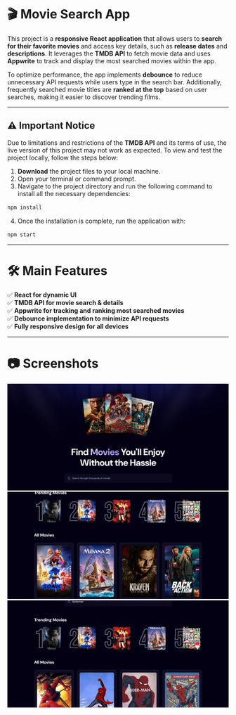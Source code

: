 # **🎬 Movie Search App**  

This project is a **responsive React application** that allows users to **search for their favorite movies** and access key details, such as **release dates** and **descriptions**. It leverages the **TMDB API** to fetch movie data and uses **Appwrite** to track and display the most searched movies within the app.  

To optimize performance, the app implements **debounce** to reduce unnecessary API requests while users type in the search bar. Additionally, frequently searched movie titles are **ranked at the top** based on user searches, making it easier to discover trending films.  

---

## ⚠️ Important Notice  

Due to limitations and restrictions of the **TMDB API** and its terms of use, the live version of this project may not work as expected. To view and test the project locally, follow the steps below:  

1. **Download** the project files to your local machine.  
2. Open your terminal or command prompt.  
3. Navigate to the project directory and run the following command to install all the necessary dependencies:  

```bash
npm install
```

4. Once the installation is complete, run the application with:

```bash
npm start
```

---

# **🛠️ Main Features**  

✅ **React for dynamic UI**  
✅ **TMDB API for movie search & details**  
✅ **Appwrite for tracking and ranking most searched movies**  
✅ **Debounce implementation to minimize API requests**  
✅ **Fully responsive design for all devices**  

---

# **📷 Screenshots**   

![Screenshot](./screenshot/img1.PNG)
![Screenshot](./screenshot/img2.PNG)
![Screenshot](./screenshot/img3.PNG)
